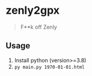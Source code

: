 # zenly2gpx

> F**k off Zenly

## Usage

1. Install python (version>=3.8)
2. `py main.py 1970-01-01.html`